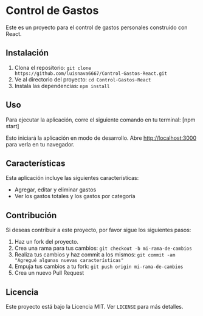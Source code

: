 # Control de Gastos

Este es un proyecto para el control de gastos personales construido con React.

## Instalación

1. Clona el repositorio: `git clone https://github.com/luisnava6667/Control-Gastos-React.git`
2. Ve al directorio del proyecto: `cd Control-Gastos-React`
3. Instala las dependencias: `npm install`

## Uso

Para ejecutar la aplicación, corre el siguiente comando en tu terminal: [npm start]

Esto iniciará la aplicación en modo de desarrollo. Abre [http://localhost:3000](http://localhost:3000) para verla en tu navegador.

## Características

Esta aplicación incluye las siguientes características:

- Agregar, editar y eliminar gastos
- Ver los gastos totales y los gastos por categoría

## Contribución

Si deseas contribuir a este proyecto, por favor sigue los siguientes pasos:

1. Haz un fork del proyecto.
2. Crea una rama para tus cambios: `git checkout -b mi-rama-de-cambios`
3. Realiza tus cambios y haz commit a los mismos: `git commit -am "Agregué algunas nuevas características"`
4. Empuja tus cambios a tu fork: `git push origin mi-rama-de-cambios`
5. Crea un nuevo Pull Request

## Licencia

Este proyecto está bajo la Licencia MIT. Ver `LICENSE` para más detalles.
